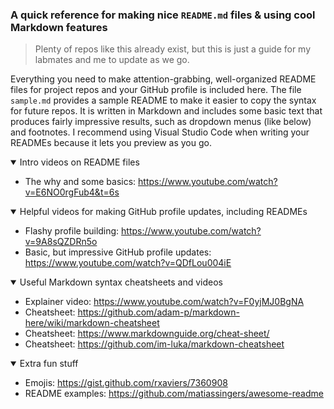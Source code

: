 ### A quick reference for making nice `README.md` files & using cool Markdown features

> Plenty of repos like this already exist, but this is just a guide for my labmates and me to update as we go.

Everything you need to make attention-grabbing, well-organized README files for project repos and your GitHub profile is included here. The file `sample.md` provides a sample README to make it easier to copy the syntax for future repos. It is written in Markdown and includes some basic text that produces fairly impressive results, such as dropdown menus (like below) and footnotes. I recommend using Visual Studio Code when writing your READMEs because it lets you preview as you go.

<details open>
 <summary>Intro videos on README files</summary>
 
- The why and some basics: https://www.youtube.com/watch?v=E6NO0rgFub4&t=6s
</details>

<details open>
 <summary>Helpful videos for making GitHub profile updates, including READMEs</summary>
 
- Flashy profile building: https://www.youtube.com/watch?v=9A8sQZDRn5o
- Basic, but impressive GitHub profile updates: https://www.youtube.com/watch?v=QDfLou004iE
</details>

<details open>
 <summary>Useful Markdown syntax cheatsheets and videos</summary>
 
- Explainer video: https://www.youtube.com/watch?v=F0yjMJ0BgNA
- Cheatsheet: https://github.com/adam-p/markdown-here/wiki/markdown-cheatsheet
- Cheatsheet: https://www.markdownguide.org/cheat-sheet/
- Cheatsheet: https://github.com/im-luka/markdown-cheatsheet
</details>

<details open>
 <summary>Extra fun stuff</summary>
 
- Emojis: https://gist.github.com/rxaviers/7360908
- README examples: https://github.com/matiassingers/awesome-readme
</details>
